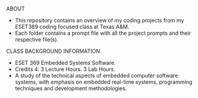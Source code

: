 ABOUT
- This repository contains an overview of my coding projects from my ESET369 coding focused class at Texas A&M.
- Each folder contains a prompt file with all the project prompts and their respective file(s).

CLASS BACKGROUND INFORMATION
- ESET 369 Embedded Systems Software.
- Credits 4. 3 Lecture Hours. 3 Lab Hours.
- A study of the technical aspects of embedded computer software systems, with emphasis on embedded real-time systems, programming techniques and development methodologies.

